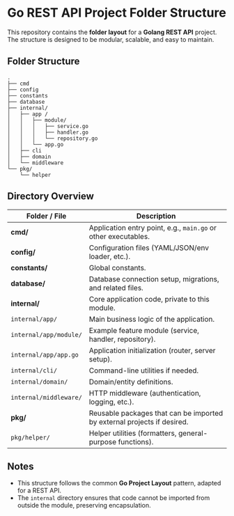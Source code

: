 # Go REST API Project Folder Structure

This repository contains the **folder layout** for a **Golang REST API** project.  
The structure is designed to be modular, scalable, and easy to maintain.

## Folder Structure

```
.
├── cmd
├── config
├── constants
├── database
├── internal/
│   ├── app /
│   │   ├── module/
│   │   │   ├── service.go
│   │   │   ├── handler.go
│   │   │   └── repository.go  
│   │   └── app.go
│   ├── cli
│   ├── domain
│   └── middleware 
└── pkg/
    └── helper
```

## Directory Overview

| Folder / File             | Description                                                                 |
|---------------------------|-----------------------------------------------------------------------------|
| **cmd/**                  | Application entry point, e.g., `main.go` or other executables.             |
| **config/**               | Configuration files (YAML/JSON/env loader, etc.).                          |
| **constants/**            | Global constants.                                                           |
| **database/**             | Database connection setup, migrations, and related files.                   |
| **internal/**             | Core application code, private to this module.                             |
| `internal/app/`           | Main business logic of the application.                                     |
| `internal/app/module/`    | Example feature module (service, handler, repository).                      |
| `internal/app/app.go`     | Application initialization (router, server setup).                          |
| `internal/cli/`           | Command-line utilities if needed.                                           |
| `internal/domain/`        | Domain/entity definitions.                                                  |
| `internal/middleware/`    | HTTP middleware (authentication, logging, etc.).                            |
| **pkg/**                  | Reusable packages that can be imported by external projects if desired.     |
| `pkg/helper/`             | Helper utilities (formatters, general-purpose functions).                   |

## Notes

- This structure follows the common **Go Project Layout** pattern, adapted for a REST API.
- The `internal` directory ensures that code cannot be imported from outside the module, preserving encapsulation.
